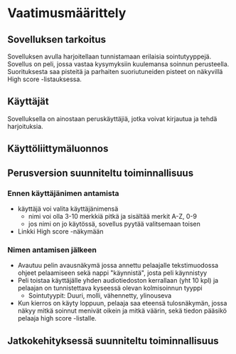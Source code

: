 # Vaatimusmäärittely

## Sovelluksen tarkoitus

Sovelluksen avulla harjoitellaan tunnistamaan erilaisia sointutyyppejä. Sovellus on peli, jossa vastaa kysymyksiin kuulemansa soinnun perusteella. Suorituksesta saa pisteitä ja parhaiten suoriutuneiden pisteet on näkyvillä High score -listauksessa.

## Käyttäjät

Sovelluksella on ainostaan peruskäyttäjiä, jotka voivat kirjautua ja tehdä harjoituksia.

## Käyttöliittymäluonnos

## Perusversion suunniteltu toiminnallisuus
### Ennen käyttäjänimen antamista
- käyttäjä voi valita käyttäjänimensä
  - nimi voi olla 3-10 merkkiä pitkä ja sisältää merkit A-Z, 0-9
  - jos nimi on jo käytössä, sovellus pyytää valitsemaan toisen
- Linkki High score -näkymään
### Nimen antamisen jälkeen
- Avautuu pelin avausnäkymä jossa annettu pelaajalle tekstimuodossa ohjeet pelaamiseen sekä nappi "käynnistä", josta peli käynnistyy
- Peli toistaa käyttäjälle yhden audiotiedoston kerrallaan (yht 10 kpl) ja pelaajan on tunnistettava kyseessä olevan kolmisoinnun tyyppi
  - Sointutyypit: Duuri, molli, vähennetty, ylinouseva 
- Kun kierros on käyty loppuun, pelaaja saa eteensä tulosnäkymän, jossa näkyy mitkä soinnut menivät oikein ja mitkä väärin, 
sekä tiedon pääsikö pelaaja high score -listalle.
 

## Jatkokehityksessä suunniteltu toiminnallisuus
